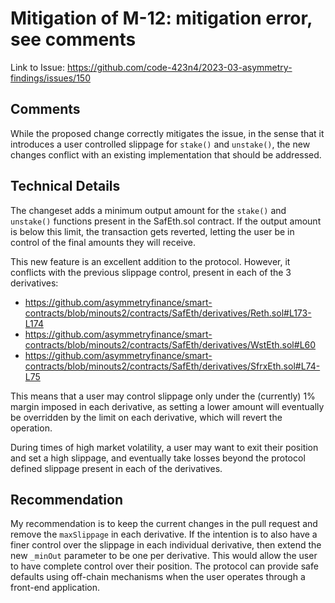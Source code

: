 # Mitigation of M-12: mitigation error, see comments

Link to Issue: https://github.com/code-423n4/2023-03-asymmetry-findings/issues/150

## Comments

While the proposed change correctly mitigates the issue, in the sense that it introduces a user controlled slippage for `stake()` and `unstake()`, the new changes conflict with an existing implementation that should be addressed.

## Technical Details

The changeset adds a minimum output amount for the `stake()` and `unstake()` functions present in the SafEth.sol contract. If the output amount is below this limit, the transaction gets reverted, letting the user be in control of the final amounts they will receive. 

This new feature is an excellent addition to the protocol. However, it conflicts with the previous slippage control, present in each of the 3 derivatives:

- https://github.com/asymmetryfinance/smart-contracts/blob/minouts2/contracts/SafEth/derivatives/Reth.sol#L173-L174
- https://github.com/asymmetryfinance/smart-contracts/blob/minouts2/contracts/SafEth/derivatives/WstEth.sol#L60
- https://github.com/asymmetryfinance/smart-contracts/blob/minouts2/contracts/SafEth/derivatives/SfrxEth.sol#L74-L75

This means that a user may control slippage only under the (currently) 1% margin imposed in each derivative, as setting a lower amount will eventually be overridden by the limit on each derivative, which will revert the operation.

During times of high market volatility, a user may want to exit their position and set a high slippage, and eventually take losses beyond the protocol defined slippage present in each of the derivatives.

## Recommendation

My recommendation is to keep the current changes in the pull request and remove the `maxSlippage` in each derivative. If the intention is to also have a finer control over the slippage in each individual derivative, then extend the new `_minOut` parameter to be one per derivative. This would allow the user to have complete control over their position. The protocol can provide safe defaults using off-chain mechanisms when the user operates through a front-end application.
